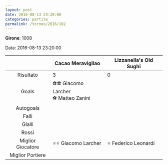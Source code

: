 ```yaml
---
layout: post
date: 2016-08-13 23:20:00
categories: partite
permalink: /torneo/2016/102
---
```

**Girone**: 1008

Data: 2016-08-13 23:20:00

| | Cacao Meravigliao | Lizzanella's Old Sughi |
|:-----:|-----|-----|
Risultato|3|0
Goals|⚽⚽ Giacomo Larcher<br/>⚽ Matteo Zanini|
Autogoals||
Falli||
Gialli||
Rossi||
Miglior Giocatore|⭐⭐ Giacomo Larcher<br/>|⭐ Federico Leonardi<br/>
Miglior Portiere||